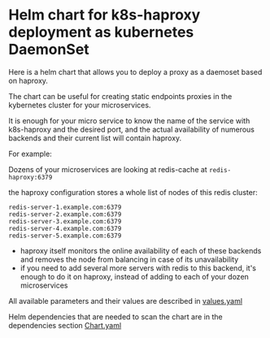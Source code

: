 # Helm chart for k8s-haproxy deployment as kubernetes DaemonSet
Here is a helm chart that allows you to deploy a proxy as a daemoset based on haproxy.

The chart can be useful for creating static endpoints proxies in the kybernetes cluster for your microservices.

It is enough for your micro service to know the name of the service with k8s-haproxy and the desired port, and the actual availability of numerous backends and their current list will contain haproxy.

For example:

Dozens of your microservices are looking at redis-cache at `redis-haproxy:6379`

the haproxy configuration stores a whole list of nodes of this redis cluster:
```
redis-server-1.example.com:6379
redis-server-2.example.com:6379
redis-server-3.example.com:6379
redis-server-4.example.com:6379
redis-server-5.example.com:6379
```
- haproxy itself monitors the online availability of each of these backends and removes the node from balancing in case of its unavailability
- if you need to add several more servers with redis to this backend, it's enough to do it on haproxy, instead of adding to each of your dozen microservices

All available parameters and their values are described in [values.yaml](values.yaml)

Helm dependencies that are needed to scan the chart are in the dependencies section [Chart.yaml](Chart.yaml)
